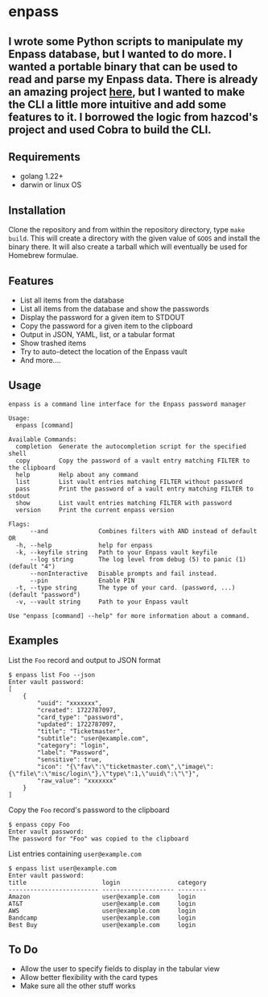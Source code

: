 # enpass

## I wrote some Python scripts to manipulate my Enpass database, but I wanted to do more. I wanted a portable binary that can be used to read and parse my Enpass data. There is already an amazing project [here](https://github.com/hazcod/enpass-cli.git), but I wanted to make the CLI a little more intuitive and add some features to it. I borrowed the logic from hazcod's project and used Cobra to build the CLI.

## Requirements
* golang 1.22+
* darwin or linux OS

## Installation
Clone the repository and from within the repository directory, type `make build`. This will create a directory with the given value of `GOOS` and install the binary there. It will also create a tarball which will eventually be used for Homebrew formulae.

## Features
* List all items from the database
* List all items from the database and show the passwords
* Display the password for a given item to STDOUT
* Copy the password for a given item to the clipboard
* Output in JSON, YAML, list, or a tabular format
* Show trashed items
* Try to auto-detect the location of the Enpass vault
* And more....

## Usage
```
enpass is a command line interface for the Enpass password manager

Usage:
  enpass [command]

Available Commands:
  completion  Generate the autocompletion script for the specified shell
  copy        Copy the password of a vault entry matching FILTER to the clipboard
  help        Help about any command
  list        List vault entries matching FILTER without password
  pass        Print the password of a vault entry matching FILTER to stdout
  show        List vault entries matching FILTER with password
  version     Print the current enpass version

Flags:
      --and              Combines filters with AND instead of default OR
  -h, --help             help for enpass
  -k, --keyfile string   Path to your Enpass vault keyfile
      --log string       The log level from debug (5) to panic (1) (default "4")
      --nonInteractive   Disable prompts and fail instead.
      --pin              Enable PIN
  -t, --type string      The type of your card. (password, ...) (default "password")
  -v, --vault string     Path to your Enpass vault

Use "enpass [command] --help" for more information about a command.
```

## Examples
List the `Foo` record and output to JSON format
```
$ enpass list Foo --json
Enter vault password:
[
    {
        "uuid": "xxxxxxx",
        "created": 1722787097,
        "card_type": "password",
        "updated": 1722787097,
        "title": "Ticketmaster",
        "subtitle": "user@example.com",
        "category": "login",
        "label": "Password",
        "sensitive": true,
        "icon": "{\"fav\":\"ticketmaster.com\",\"image\":{\"file\":\"misc/login\"},\"type\":1,\"uuid\":\"\"}",
        "raw_value": "xxxxxxx"
    }
]
```

Copy the `Foo` record's password to the clipboard
```
$ enpass copy Foo
Enter vault password:
The password for "Foo" was copied to the clipboard
```

List entries containing `user@example.com`
```
$ enpass list user@example.com
Enter vault password:
title                     login                category
------------------------- -------------------- --------
Amazon                    user@example.com     login
AT&T                      user@example.com     login
AWS                       user@example.com     login
Bandcamp                  user@example.com     login
Best Buy                  user@example.com     login
```

## To Do
* Allow the user to specify fields to display in the tabular view
* Allow better flexibility with the card types
* Make sure all the other stuff works
